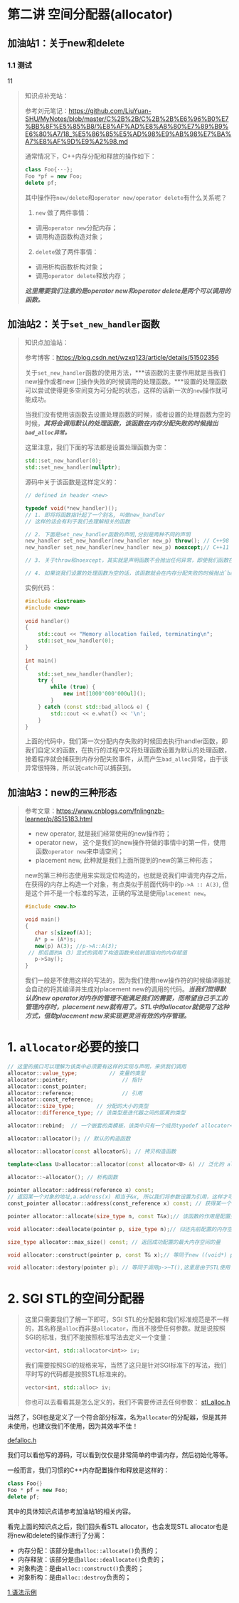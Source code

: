 # 第二讲 空间分配器(allocator)

## 加油站1：关于new和delete

<h3 id="1.1">1.1 测试</h3>

<span is="jump">11</span>

> 知识点补充站：
>
> 参考刘元笔记：https://github.com/LiuYuan-SHU/MyNotes/blob/master/C%2B%2B/C%2B%2B%E6%96%B0%E7%BB%8F%E5%85%B8/%E8%AF%AD%E8%A8%80%E7%89%B9%E6%80%A7/18_%E5%86%85%E5%AD%98%E9%AB%98%E7%BA%A7%E8%AF%9D%E9%A2%98.md
>
> 通常情况下，C++内存分配和释放的操作如下：
>
> ```C++
> class Foo{···};
> Foo *pf = new Foo;
> delete pf;
> ```
>
> 其中操作符`new/delete`和`operator new/operator delete`有什么关系呢？
>
> 1. `new` 做了两件事情：
>
> - 调用`operator new`分配内存；
> - 调用构造函数构造对象；
>
> 2. `delete`做了两件事情：
>
> - 调用析构函数析构对象；
> - 调用`operator delete`释放内存；
>
> ***这里需要我们注意的是operator new和operator delete是两个可以调用的函数。***



## 加油站2：关于`set_new_handler`函数

> 知识点加油站：
>
> 参考博客：https://blog.csdn.net/wzxq123/article/details/51502356
>
> 关于`set_new_handler`函数的使用方法，***该函数的主要作用就是当我们new操作或者new []操作失败的时候调用的处理函数。***设置的处理函数可以尝试使得更多空间变为可分配的状态，这样的话新一次的`new`操作就可能成功。
>
> 当我们没有使用该函数去设置处理函数的时候，或者设置的处理函数为空的时候，***其将会调用默认的处理函数，该函数在内存分配失败的时候抛出`bad_alloc异常`。***
>
> 这里注意，我们下面的写法都是设置处理函数为空：
>
> ```C++
> std::set_new_handler(0);
> std::set_new_handler(nullptr);
> ```
>
> 源码中关于该函数是这样定义的：
>
> ```C++
> // defined in header <new>
> 
> typedef void(*new_handler)();
> // 1. 即将将函数指针起了一个别名, 叫做new_handler
> // 这样的话会有利于我们去理解相关的函数
> 
> // 2. 下面是set_new_handler函数的声明,分别是两种不同的声明 
> new_handler set_new_handler(new_handler new_p) throw(); // C++98
> new_handler set_new_handler(new_handler new_p) noexcept;// C++11
> 
> // 3. 关于throw和noexcept，其实就是声明函数不会抛出任何异常，即使我们函数在执行的过程中有抛出异常，但是我们不会去捕捉，仅仅是终止程序的执行
> 
> // 4. 如果说我们设置的处理函数为空的话，该函数就会在内存分配失败的时候抛出`bad_alloc`异常
> 
> ```
>
> 实例代码：
>
> ```C++
> #include <iostream>
> #include <new>
>  
> void handler()
> {
>     std::cout << "Memory allocation failed, terminating\n";
>     std::set_new_handler(0);
> }
>  
> int main()
> {
>     std::set_new_handler(handler);
>     try {
>         while (true) {
>             new int[1000'000'000ul]();
>         }
>     } catch (const std::bad_alloc& e) {
>         std::cout << e.what() << '\n';
>     }
> }
> ```
>
> 上面的代码中，我们第一次分配内存失败的时候回去执行handler函数，即我们自定义的函数，在执行的过程中又将处理函数设置为默认的处理函数，接着程序就会捕获到内存分配失败事件，从而产生`bad_alloc`异常，由于该异常很特殊，所以说catch可以捕获到。

## 加油站3：new的三种形态

> 参考文章：https://www.cnblogs.com/fnlingnzb-learner/p/8515183.html
>
> - new operator, 就是我们经常使用的new操作符；
> - operator new， 这个是我们的new操作符做的事情中的第一件，使用函数`operator new`来申请空间；
> - placement new, 此种就是我们上面所提到的new的第三种形态；
>
> new的第三种形态使用来实现定位构造的，也就是说我们申请完内存之后，在获得的内存上构造一个对象，有点类似于前面代码中的`p->A :: A(3)`, 但是这个并不是一个标准的写法，正确的写法是使用`placement new`。
>
> ```C++
> #include <new.h>
> 
> void main()
> {
>    char s[sizeof(A)];
>    A* p = (A*)s;
>    new(p) A(3); //p->A::A(3);
>  // 即后面的A（3）显式的调用了构造函数来给前面指向的内存赋值
>    p->Say();
> }
> ```
>
> 我们一般是不使用这样的写法的，因为我们使用new操作符的时候编译器就会自动的将其编译并生成对placement new的调用的代码。***当我们觉得默认的new operator对内存的管理不能满足我们的需要，而希望自己手工的管理内存时，placement new就有用了。STL中的allocator就使用了这种方式，借助placement new来实现更灵活有效的内存管理。***



# 1. `allocator`必要的接口

```C++
// 这里的接口可以理解为该类中必须要有这样的实现与声明，来供我们调用
allocator::value_type;			// 变量的类型
allocator::pointer;					// 指针
allocator::const_pointer;
allocator::reference;				// 引用
allocator::const_reference;
allocator::size_type;       // 分配的大小的类型
allocator::difference_type;	// 该类型是迭代器之间的距离的类型

allocator::rebind;  // 一个嵌套的类模板，该类中只有一个成员typedef allocator<U> other

allocator::allocator(); // 默认的构造函数

allocator::allocator(const allocator&); // 拷贝构造函数

template<class U>allocator::allocator(const allocator<U> &) // 泛化的 allocator 构造函数
  
allocator::~allocator(); // 析构函数

pointer allocator::address(reference x) const;
// 返回某一个对象的地址,a.address(x) 相当于&x, 所以我们将参数设置为引用，这样才可以真正获得对象的真正地址。
const_pointer allocator::address(const_reference x) const; // 获得某一个const对象的地址

pointer allocator::allocate(size_type n, const T&x);// 该函数的作用是配置空间，足以存储n个T对象，第二个参数是一个提示，这里就相当于我们new操作符中的operator new函数

void allocator::deallocate(pointer p, size_type n);// 归还先前配置的内存空间，就相当于new操作符中的operator new函数

size_type allocator::max_size() const; // 返回成功配置的最大内存空间的量

void allocator::construct(pointer p, const T& x);// 等同于new ((void*) p) T(x),这里是new操作的第三种形态，具体查看加油站3相关知识点

void allocator::destory(pointer p); // 等同于调用p->~T(),这里是由于STL使用了placement，编译器不会自动产生调用析构函数的代码，需要我们手工的去实现


```

# 2. SGI STL的空间分配器

> 这里只需要我们了解一下即可，SGI STL的分配器和我们标准规范是不一样的，其名称是`alloc`而非是`allocator`，而且不接受任何参数。就是说按照SGI的标准，我们不能按照标准写法去定义一个变量：
>
> ```C++
> vector<int, std::allocator<int>> iv;
> ```
>
> 我们需要按照SGI的规格来写，当然了这只是针对SGI标准下的写法，我们平时写的代码都是按照STL标准来的。
>
> ```C++
> vector<int, std::alloc> iv;
> ```
>
> 你也可以去看看其是怎么定义的，我们不需要传进去任何参数： [stl_alloc.h](stl_source_code/sgi-stl-master/g++/stl_alloc.h) 

当然了，SGI也是定义了一个符合部分标准，名为`allocator`的分配器，但是其并未使用，也建议我们不使用，因为其效率不佳！

 [defalloc.h](stl_source_code\sgi-stl-master\g++\defalloc.h) 

我们可以看他写的源码，可以看到仅仅是非常简单的申请内存，然后初始化等等。



一般而言，我们习惯的C++内存配置操作和释放是这样的：

```c++
class Foo{}
Foo * pf = new Foo;
delete pf;
```

其中的具体知识点请参考加油站1的相关内容。



看完上面的知识点之后，我们回头看STL allocator，也会发现STL allocator也是将new和delete的操作进行了分离：

- 内存分配：该部分是由`alloc::allocate()`负责的；
- 内存释放：该部分是由`alloc::deallocate()`负责的；
- 对象构造：是由`alloc::construct()`负责的；
- 对象析构：是由`alloc::destroy`负责的；





[1.语法示例](#1.1)

